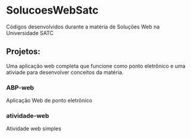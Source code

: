 # SolucoesWebSatc

Códigos desenvolvidos durante a matéria de Soluções Web na Universidade SATC

## Projetos:
Uma aplicação web completa que funcione como ponto eletrônico e uma ativiade para desenvolver conceitos da matéria.
### ABP-web
Aplicação Web de ponto eletrônico
### atividade-web
Atividade web simples
